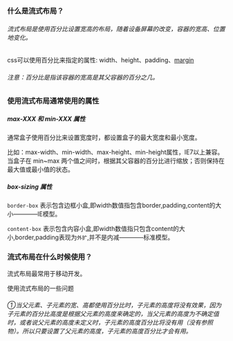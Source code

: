 ### 什么是流式布局？

###### 流式布局是使用百分比设置宽高的布局，随着设备屏幕的改变，容器的宽高、位置地变化。

css可以使用百分比来指定的属性: width、height、padding、[margin](https://so.csdn.net/so/search?q=margin&spm=1001.2101.3001.7020)

###### 注意：百分比是指该容器的宽高是其父容器的百分之几。



### 使用流式布局通常使用的属性

##### max-XXX 和 min-XXX 属性

通常盒子使用百分比来设置宽度时，都设置盒子的最大宽度和最小宽度。

比如：max-width、min-width、max-height、min-height属性，IE7以上兼容。
当盒子在 min~max 两个值之间时，根据其父容器的百分比进行缩放；否则保持在最大值或最小值的状态。

##### box-sizing 属性

`border-box` 表示包含边框小盒,即width数值指包含border,padding,content的大小————IE模型。

`content-box` 表示包含内容小盒,即width数值指只包含content的大小,border,padding表现为`外扩`,并不是内减————标准模型。



### 流式布局在什么时候使用？



流式布局最常用于移动开发。





使用流式布局的一些问题

###### ①当父元素、子元素的宽、高都使用百分比时，子元素的高度将没有效果，因为子元素的百分比高度是根据父元素的高度来确定的，当父元素的高度为不确定值时，或者说父元素的高度未定义时，子元素的高度百分比将没有用（没有参照物）。所以只要设置了父元素的高度，子元素的高度百分比才会有用。